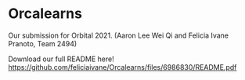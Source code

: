 # Orcalearns

Our submission for Orbital 2021. (Aaron Lee Wei Qi and Felicia Ivane Pranoto, Team 2494)

Download our full README here!
https://github.com/feliciaivane/Orcalearns/files/6986830/README.pdf


